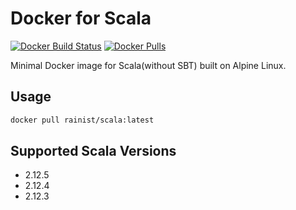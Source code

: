 # Docker for Scala

[![Docker Build Status](https://img.shields.io/docker/build/rainist/scala.svg)](https://hub.docker.com/r/rainist/scala/tags/) [![Docker Pulls](https://img.shields.io/docker/pulls/rainist/scala.svg)](https://hub.docker.com/r/rainist/scala/tags/)

Minimal Docker image for Scala(without SBT) built on Alpine Linux.

## Usage

```bash
docker pull rainist/scala:latest
```

## Supported Scala Versions

- 2.12.5
- 2.12.4
- 2.12.3
